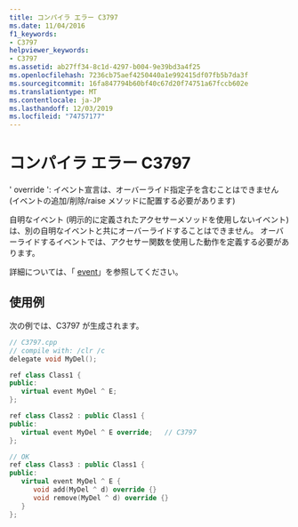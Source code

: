 ```yaml
---
title: コンパイラ エラー C3797
ms.date: 11/04/2016
f1_keywords:
- C3797
helpviewer_keywords:
- C3797
ms.assetid: ab27ff34-8c1d-4297-b004-9e39bd3a4f25
ms.openlocfilehash: 7236cb75aef4250440a1e992415df07fb5b7da3f
ms.sourcegitcommit: 16fa847794b60bf40c67d20f74751a67fccb602e
ms.translationtype: MT
ms.contentlocale: ja-JP
ms.lasthandoff: 12/03/2019
ms.locfileid: "74757177"
---
```

# <a name="compiler-error-c3797"></a>コンパイラ エラー C3797

' override ': イベント宣言は、オーバーライド指定子を含むことはできません (イベントの追加/削除/raise メソッドに配置する必要があります)

自明なイベント (明示的に定義されたアクセサーメソッドを使用しないイベント) は、別の自明なイベントと共にオーバーライドすることはできません。 オーバーライドするイベントでは、アクセサー関数を使用した動作を定義する必要があります。

詳細については、「 [event](../../extensions/event-cpp-component-extensions.md)」を参照してください。

## <a name="example"></a>使用例

次の例では、C3797 が生成されます。

```cpp
// C3797.cpp
// compile with: /clr /c
delegate void MyDel();

ref class Class1 {
public:
   virtual event MyDel ^ E;
};

ref class Class2 : public Class1 {
public:
   virtual event MyDel ^ E override;   // C3797
};

// OK
ref class Class3 : public Class1 {
public:
   virtual event MyDel ^ E {
      void add(MyDel ^ d) override {}
      void remove(MyDel ^ d) override {}
   }
};
```
